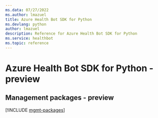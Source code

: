 ```yaml
---
ms.data: 07/27/2022
ms.author: lmazuel
title: Azure Health Bot SDK for Python
ms.devlang: python
author: lmazuel
description: Reference for Azure Health Bot SDK for Python
ms.service: healthbot
ms.topic: reference
---
```

# Azure Health Bot SDK for Python - preview

## Management packages - preview
[!INCLUDE [mgmt-packages](health-bot-mgmt-index.md)]